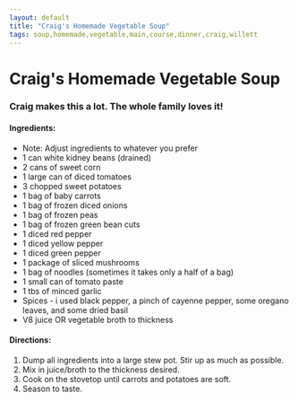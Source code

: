 ```yaml
---
layout: default
title: "Craig's Homemade Vegetable Soup"
tags: soup,homemade,vegetable,main,course,dinner,craig,willett
---
```

# Craig's Homemade Vegetable Soup

### Craig makes this a lot.  The whole family loves it!

#### Ingredients:
- Note:  Adjust ingredients to whatever you prefer
- 1 can white kidney beans (drained)
- 2 cans of sweet corn
- 1 large can of diced tomatoes
- 3 chopped sweet potatoes
- 1 bag of baby carrots
- 1 bag of frozen diced onions
- 1 bag of frozen peas
- 1 bag of frozen green bean cuts
- 1 diced red pepper
- 1 diced yellow pepper
- 1 diced green pepper
- 1 package of sliced mushrooms
- 1 bag of noodles (sometimes it takes only a half of a bag)
- 1 small can of tomato paste
- 1 tbs of minced garlic
- Spices - i used black pepper, a pinch of cayenne pepper, some oregano leaves, and some dried basil
- V8 juice OR vegetable broth to thickness

#### Directions:
1. Dump all ingredients into a large stew pot. Stir up as much as possible.
2. Mix in juice/broth to the thickness desired.
3. Cook on the stovetop until carrots and potatoes are soft.
4. Season to taste.
